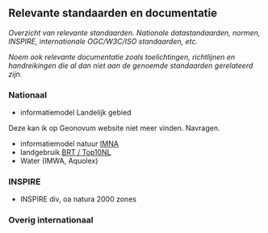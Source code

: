 ## Relevante standaarden en documentatie

*Overzicht van relevante standaarden. Nationale datastandaarden, normen, INSPIRE, internationale OGC/W3C/ISO standaarden, etc.* 

*Noem ook relevante documentatie zoals toelichtingen, richtlijnen en handreikingen die al dan niet aan de genoemde standaarden gerelateerd zijn.*

### Nationaal
- informatiemodel Landelijk gebied 

<aside class="issue">Deze kan ik op Geonovum website niet meer vinden. Navragen. </aside>

- informatiemodel natuur [IMNA](https://www.geonovum.nl/geo-standaarden/informatiemodellen-nen3610-familie/informatiemodel-natuur-imna)
- landgebruik [BRT / Top10NL](https://www.geonovum.nl/geo-standaarden/informatiemodellen-nen3610-familie/informatiemodel-top10nl-imtop)
- Water (IMWA, Aquolex)

### INSPIRE

- INSPIRE div, oa natura 2000 zones

### Overig internationaal